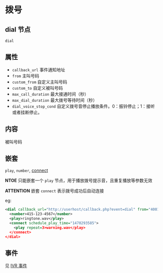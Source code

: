# 拨号

## dial 节点

```
dial
```

## 属性

- `callback_url` 事件通知地址
- `from` 主叫号码
- `custom_from` 自定义主叫号码
- `custom_to` 自定义被叫号码
- `max_call_duration` 最大接通时间（秒）
- `max_dial_duration` 最大拨号等待时间（秒）
- `dial_voice_stop_cond` 自定义拨号音停止播放条件。0：振铃停止；1：接听或者挂断停止。

## 内容

被叫号码

## 嵌套

`play`, `number`, [connect](connect.md)

**NTOE** 只能嵌套一个 `play` 节点，用于播放拨号提示音，且重复播放等参数无效

**ATTENTION** 嵌套 `connect` 表示拨号成功后自动连接

eg:

```xml
<dial callback_url="http://userhost/callback.php?event=dial" from="4001546646464">
  <number>415-123-4567</number>
  <play>ringtone.wav</play>
  <connect schedule_play_time="1470293585">
    <play repeat=3>warning.wav</play>
  </connect>
</dial>
```

## 事件

见 [IVR 事件](../evt/ivr/index.md)
